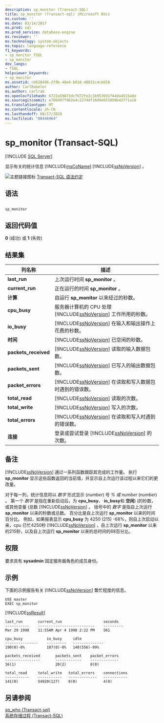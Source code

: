```yaml
---
description: sp_monitor (Transact-SQL)
title: sp_monitor (Transact-sql) |Microsoft Docs
ms.custom: ''
ms.date: 03/14/2017
ms.prod: sql
ms.prod_service: database-engine
ms.reviewer: ''
ms.technology: system-objects
ms.topic: language-reference
f1_keywords:
- sp_monitor_TSQL
- sp_monitor
dev_langs:
- TSQL
helpviewer_keywords:
- sp_monitor
ms.assetid: cb628496-2f9b-40e4-b018-d0831c4cb018
author: CarlRabeler
ms.author: carlrab
ms.openlocfilehash: 6722a59873dcf672fe2c1b953931f44da4515a8e
ms.sourcegitcommit: e700497f962e4c2274df16d9e651059b42ff1a10
ms.translationtype: MT
ms.contentlocale: zh-CN
ms.lasthandoff: 08/17/2020
ms.locfileid: "88446964"
---
```

# <a name="sp_monitor-transact-sql"></a>sp_monitor (Transact-SQL)
[!INCLUDE [SQL Server](../../includes/applies-to-version/sqlserver.md)]

  显示有关的统计信息 [!INCLUDE[msCoName](../../includes/msconame-md.md)] [!INCLUDE[ssNoVersion](../../includes/ssnoversion-md.md)] 。  
  
 ![主题链接图标](../../database-engine/configure-windows/media/topic-link.gif "“主题链接”图标") [Transact-SQL 语法约定](../../t-sql/language-elements/transact-sql-syntax-conventions-transact-sql.md)  
  
## <a name="syntax"></a>语法  
  
```  
  
sp_monitor  
```  
  
## <a name="return-code-values"></a>返回代码值  
 **0** (成功) 或 **1** (失败)   
  
## <a name="result-sets"></a>结果集  
  
|列名称|描述|  
|-----------------|-----------------|  
|**last_run**|上次运行时间 **sp_monitor** 。|  
|**current_run**|正在运行的时间 **sp_monitor** 。|  
|**计算**|自运行 **sp_monitor** 以来经过的秒数。|  
|**cpu_busy**|服务器计算机的 CPU 处理 [!INCLUDE[ssNoVersion](../../includes/ssnoversion-md.md)] 工作所用的秒数。|  
|**io_busy**|[!INCLUDE[ssNoVersion](../../includes/ssnoversion-md.md)] 在输入和输出操作上花费的秒数。|  
|**时间**|[!INCLUDE[ssNoVersion](../../includes/ssnoversion-md.md)] 已空闲的秒数。|  
|**packets_received**|[!INCLUDE[ssNoVersion](../../includes/ssnoversion-md.md)] 读取的输入数据包数。|  
|**packets_sent**|[!INCLUDE[ssNoVersion](../../includes/ssnoversion-md.md)] 已写入的输出数据包数。|  
|**packet_errors**|[!INCLUDE[ssNoVersion](../../includes/ssnoversion-md.md)] 在读取和写入数据包时遇到的错误数。|  
|**total_read**|[!INCLUDE[ssNoVersion](../../includes/ssnoversion-md.md)] 读取的次数。|  
|**total_write**|[!INCLUDE[ssNoVersion](../../includes/ssnoversion-md.md)] 写入的次数。|  
|**total_errors**|[!INCLUDE[ssNoVersion](../../includes/ssnoversion-md.md)] 在读取和写入时遇到的错误数。|  
|**连接**|登录或尝试登录 [!INCLUDE[ssNoVersion](../../includes/ssnoversion-md.md)] 的次数。|  
  
## <a name="remarks"></a>备注  
 [!INCLUDE[ssNoVersion](../../includes/ssnoversion-md.md)] 通过一系列函数跟踪其完成的工作量。 执行 **sp_monitor** 显示这些函数返回的当前值，并显示自上次运行该过程以来它们的更改量。  
  
 对于每一列，统计信息将以 *数字* 形式显示 (*number*) 号 *% 或* *number* (*number*) 。 第一个 *数字* 是指在重新启动后，为 **cpu_busy**、 **io_busy**和 **空闲**)  (的秒数，或其他变量 (总数 [!INCLUDE[ssNoVersion](../../includes/ssnoversion-md.md)] 。 括号中的 *数字* 是指自上次运行 **sp_monitor** 以来的秒数或总数。 百分比是自上次运行 **sp_monitor** 以来的时间百分比。 例如，如果报表显示 **cpu_busy** 为 4250 (215) -68%，则自上次启动以来，cpu 已忙4250秒 [!INCLUDE[ssNoVersion](../../includes/ssnoversion-md.md)] ，自上次运行 **sp_monitor** 以来的215秒，以及自上次运行 **sp_monitor** 以来的总时间的68百分比。  
  
## <a name="permissions"></a>权限  
 要求具有 **sysadmin** 固定服务器角色的成员身份。  
  
## <a name="examples"></a>示例  
 下面的示例报告有关 [!INCLUDE[ssNoVersion](../../includes/ssnoversion-md.md)] 繁忙程度的信息。  
  
```console
USE master  
EXEC sp_monitor  
```  
  
 [!INCLUDE[ssResult](../../includes/ssresult-md.md)]  

```console
last_run       current_run                   seconds
-----------    --------------------------    ---------
Mar 29 1998    11:55AM Apr 4 1998 2:22 PM    561

cpu_busy           io_busy     idle
---------------    ---------   --------------
190(0)-0%          187(0)-0%   148(556)-99%

packets_received       packets_sent    packet_errors
----------------       ------------    -------------
16(1)                  20(2)           0(0)

total_read     total_write   total_errors    connections
-----------    -----------   -------------   -----------
141(0)         54920(127)    0(0)            4(0)
```
  
## <a name="see-also"></a>另请参阅  
 [sp_who &#40;Transact-sql&#41;](../../relational-databases/system-stored-procedures/sp-who-transact-sql.md)   
 [系统存储过程 (Transact-SQL)](../../relational-databases/system-stored-procedures/system-stored-procedures-transact-sql.md)  
  
  
